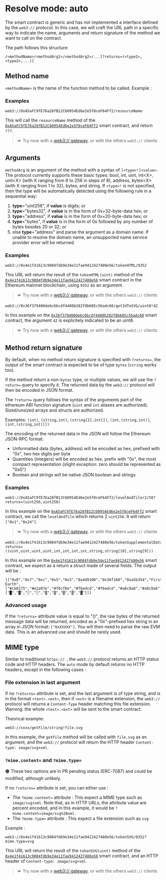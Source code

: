 # Resolve mode: auto

The smart contract is generic and has not implemented a interface defined by the ``web3://`` protocol. In this case, we will craft the URL path in a specific way to indicate the name, arguments and return signature of the method we want to call on the contract.

The path follows this structure:

```
/<methodName>/<methodArg1>/<methodArg2>/...[?returns=(<type1>,<type2>,...)]
```

## Method name

``<methodName>`` is the name of the function method to be called. Example : 

### Examples

```
web3://0xA5aFC9fE76a28fB12C60954Ed6e2e5f8ceF64Ff2/resourceName
```

This will call the ``resourceName`` method of the [``0xA5aFC9fE76a28fB12C60954Ed6e2e5f8ceF64Ff2``](https://etherscan.io/address/0xA5aFC9fE76a28fB12C60954Ed6e2e5f8ceF64Ff2) smart contract, and return ``???``.

> ⏩ Try now with a [web3:// gateway](https://0xA5aFC9fE76a28fB12C60954Ed6e2e5f8ceF64Ff2.w3eth.io/resourceName), or with the others ``web3://`` clients


## Arguments


``methodArg`` is an argument of the method with a syntax of ``[<type>!]<value>``. The protocol currently supports these basic types: bool, int, uint, int&lt;X&gt;, uint&lt;X&gt; (with X ranging from 8 to 256 in steps of 8), address, bytes&lt;X&gt; (with X ranging from 1 to 32), bytes, and string. If ``<type>!`` is not specified, then the type will be automatically detected using the following rule in a sequential way:

  1. **type**="uint256", if **value** is digits; or
  2. **type**="bytes32", if **value** is in the form of 0x+32-byte-data hex; or
  3. **type**="address", if **value** is in the form of 0x+20-byte-data hex; or
  4. **type**="bytes", if **value** is in the form of 0x followed by any number of bytes besides 20 or 32; or
  5. else **type**="address" and parse the argument as a domain name. If unable to resolve the domain name, an unsupported name service provider error will be returned. 

### Examples

```
web3://0x4e1f41613c9084fdb9e34e11fae9412427480e56/tokenHTML/9352
```

This URL will return the result of the ``tokenHTML(uint)`` method of the [``0x4e1f41613c9084fdb9e34e11fae9412427480e56``](https://etherscan.io/address/0x4e1f41613c9084fdb9e34e11fae9412427480e56) smart contract in the Ethereum mainnet blockchain, using ``9352`` as an argument.

> ⏩ Try now with a [web3:// gateway](https://0x4e1f41613c9084fdb9e34e11fae9412427480e56.w3eth.io/tokenHTML/9352), or with the others ``web3://`` clients


```
web3://0x36f379400de6c6bcdf4408b282f8b685c56adc60/getIdToSVG/uint8!42
```

In this example on the [``0x36f379400de6c6bcdf4408b282f8b685c56adc60``](https://etherscan.io/address/0x36f379400de6c6bcdf4408b282f8b685c56adc60) smart contract, the argument ``42`` is explicitely indicated to be an uint8.

> ⏩ Try now with a [web3:// gateway](https://0x36f379400de6c6bcdf4408b282f8b685c56adc60.w3eth.io/getIdToSVG/uint8!42), or with the others ``web3://`` clients



## Method return signature

By default, when no method return signature is specified with ``?returns=``, the output of the smart contract is expected to be of type ``bytes`` (``string`` works too).

If the method return a non-``bytes`` type, or multiple values, we will use the ``?return=`` query to specify it. The returned data by the ``web3://`` protocol will then be encoded in JSON format.

The ``?return=`` query follows the syntax of the arguments part of the ethereum ABI function signature (``uint`` and ``int`` aliases are authorized). Sized/unsized arrays and structs are authorized.

Examples: ``(int)``, ``(string,int)``, ``(string[2],int[])``, ``(int,(string,int))``, ``(int,(string,int)[])``

The encoding of the returned data in the JSON will follow the Ethereum JSON-RPC format:
- Unformatted data (bytes, address) will be encoded as hex, prefixed with "0x", two hex digits per byte
- Quantities (integers) will be encoded as hex, prefix with "0x", the most compact representation (slight exception: zero should be represented as "0x0")
- Boolean and strings will be native JSON boolean and strings

### Examples

```
web3://0xA5aFC9fE76a28fB12C60954Ed6e2e5f8ceF64Ff2/levelAndTile/2/50?returns=(uint256,uint256)
```

In this example on the [``0xA5aFC9fE76a28fB12C60954Ed6e2e5f8ceF64Ff2``](https://etherscan.io/address/0xA5aFC9fE76a28fB12C60954Ed6e2e5f8ceF64Ff2) smart contract, we call the ``levelAndTile`` which returns 2 ``uint256``. It will return ``["0x1","0x24"]``.

> ⏩ Try now with a [web3:// gateway](https://0xA5aFC9fE76a28fB12C60954Ed6e2e5f8ceF64Ff2.w3eth.io/levelAndTile/2/50?returns=(uint256,uint256)), or with the others ``web3://`` clients


```
web3://0x4e1f41613c9084fdb9e34e11fae9412427480e56/tokenSupplementalData/9352?returns=((uint,uint,uint,uint,int,int,int,int,string,string[10],string[9]))
```

In this example on the [``0x4e1f41613c9084fdb9e34e11fae9412427480e56``](https://etherscan.io/address/0x4e1f41613c9084fdb9e34e11fae9412427480e56) smart contract, we expect as a return a struct made of several fields. The output will be : 

```
[["0x0","0x7","0xc","0x5","0x3","0x4d9100","0x36f160","0xa5b354","First Earth",["#cb8175","#e2a97e","#f0cf8e","#f6edcd","#f6edcd","#a8c8a6","#a8c8a6","#6d8d8a","#655057","#32282b"],["█","▓","░","░","▒","▒","▒","▒","▓"]]]
```

### Advanced usage

If the ``?returns=`` attribute value is equal to "()", the raw bytes of the returned message data will be returned, encoded as a "0x"-prefixed hex string in an array in JSON format: ``["0xXXXXX"]``. You will then need to parse the raw EVM data. This is an advanced use and should be rarely used.


## MIME type

Similar to traditional ``https:// ``, the ``web3://`` protocol returns an HTTP status code and HTTP headers. The ``auto`` mode by default returns no HTTP headers, except in the following cases :

### File extension in last argument

If no ``?returns=`` attribute is set, and the last argument is of type string, and is in the format ``<text>.<ext>``, then if ``<ext>`` is a filename extension, the ``web3://`` protocol will returns a ``Content-Type`` header matching this file extension. Warning: the whole ``<text>.<ext>`` will be sent to the smart contract.

Theorical example: 


```
web3://xxxx/getFile/string!file.svg
```

In this example, the ``getFile`` method will be called with ``file.svg`` as an argument, and the ``web3://`` protocol will return the HTTP header ``Content-type: image/svg+xml``.

### ``?mime.content=`` and ``?mime.type=``

🟠 These two options are in PR pending status (ERC-7087) and could be modified, although unlikely.

If no ``?returns=`` attribute is set, you can either use :

- The ``?mime.content=`` attribute : This expect a MIME type such as ``image/svg+xml``. Note that, as in HTTP URLs, the attribute value are percent encoded, and in this example, it would be ``?mime.content=image/svg%2Bxml``.
- The ``?mime.type=`` attribute : This expect a file extension such as ``svg``

Example : 

```
web3://0x4e1f41613c9084fdb9e34e11fae9412427480e56/tokenSVG/9352?mime.type=svg
```

This URL will return the result of the ``tokenSVG(uint)`` method of the [``0x4e1f41613c9084fdb9e34e11fae9412427480e56``](https://etherscan.io/address/0x4e1f41613c9084fdb9e34e11fae9412427480e56) smart contract, and an HTTP header of ``Content-type: image/svg+xml``.

> ⏩ Try now with a [web3:// gateway](https://0x4e1f41613c9084fdb9e34e11fae9412427480e56.w3eth.io/tokenSVG/9352?mime.type=svg), or with the others ``web3://`` clients